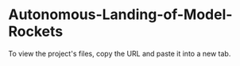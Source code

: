 # Autonomous-Landing-of-Model-Rockets

To view the project's files, copy the URL and paste it into a new tab.
